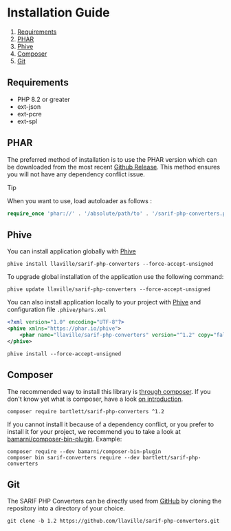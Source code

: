 <!-- markdownlint-disable MD013 -->
# Installation Guide

1. [Requirements](#requirements)
2. [PHAR](#phar)
3. [Phive](#phive)
4. [Composer](#composer)
5. [Git](#git)

## Requirements

* PHP 8.2 or greater
* ext-json
* ext-pcre
* ext-spl

## PHAR

The preferred method of installation is to use the PHAR version which can be downloaded from the most recent
[Github Release][releases]. This method ensures you will not have any dependency conflict issue.

> [!TIP]
>
> When you want to use, load autoloader as follows :
>
> ```php
> require_once 'phar://' . '/absolute/path/to' . '/sarif-php-converters.phar/vendor/autoload.php';
> ```

## Phive

You can install application globally with [Phive][phive]

```shell
phive install llaville/sarif-php-converters --force-accept-unsigned
```

To upgrade global installation of the application use the following command:

```shell
phive update llaville/sarif-php-converters --force-accept-unsigned
```

You can also install application locally to your project with [Phive][phive] and configuration file `.phive/phars.xml`

```xml
<?xml version="1.0" encoding="UTF-8"?>
<phive xmlns="https://phar.io/phive">
    <phar name="llaville/sarif-php-converters" version="^1.2" copy="false" />
</phive>
```

```shell
phive install --force-accept-unsigned
```

## Composer

The recommended way to install this library is [through composer][composer].
If you don't know yet what is composer, have a look [on introduction][composer-intro].

```shell
composer require bartlett/sarif-php-converters ^1.2
```

If you cannot install it because of a dependency conflict, or you prefer to install it for your project, we recommend
you to take a look at [bamarni/composer-bin-plugin][bamarni/composer-bin-plugin]. Example:

```shell
composer require --dev bamarni/composer-bin-plugin
composer bin sarif-converters require --dev bartlett/sarif-php-converters
```

## Git

The SARIF PHP Converters can be directly used from [GitHub][github-repo] by cloning the repository into a directory of your choice.

```shell
git clone -b 1.2 https://github.com/llaville/sarif-php-converters.git
```

[releases]: https://github.com/llaville/sarif-php-converters/releases/
[composer]: https://getcomposer.org
[composer-intro]: http://getcomposer.org/doc/00-intro.md
[bamarni/composer-bin-plugin]: https://github.com/bamarni/composer-bin-plugin
[github-repo]: https://github.com/llaville/sarif-php-converters.git
[phive]: https://github.com/phar-io/phive
